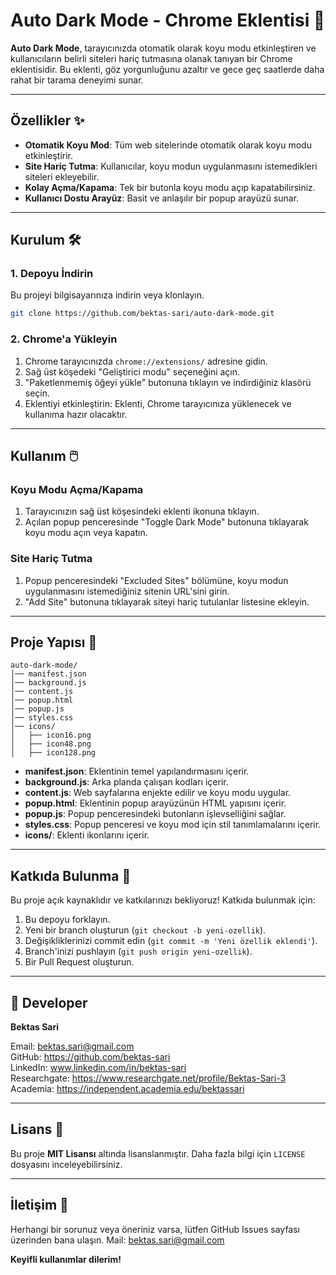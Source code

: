 # Auto Dark Mode - Chrome Eklentisi 🌙

**Auto Dark Mode**, tarayıcınızda otomatik olarak koyu modu etkinleştiren ve kullanıcıların belirli siteleri hariç tutmasına olanak tanıyan bir Chrome eklentisidir. 
Bu eklenti, göz yorgunluğunu azaltır ve gece geç saatlerde daha rahat bir tarama deneyimi sunar.

---

## Özellikler ✨

- **Otomatik Koyu Mod**: Tüm web sitelerinde otomatik olarak koyu modu etkinleştirir.
- **Site Hariç Tutma**: Kullanıcılar, koyu modun uygulanmasını istemedikleri siteleri ekleyebilir.
- **Kolay Açma/Kapama**: Tek bir butonla koyu modu açıp kapatabilirsiniz.
- **Kullanıcı Dostu Arayüz**: Basit ve anlaşılır bir popup arayüzü sunar.

---

## Kurulum 🛠️

### 1. Depoyu İndirin
Bu projeyi bilgisayarınıza indirin veya klonlayın.
   ```bash
   git clone https://github.com/bektas-sari/auto-dark-mode.git
   ```

### 2. Chrome'a Yükleyin

1. Chrome tarayıcınızda `chrome://extensions/` adresine gidin.
2. Sağ üst köşedeki "Geliştirici modu" seçeneğini açın.
3. "Paketlenmemiş öğeyi yükle" butonuna tıklayın ve indirdiğiniz klasörü seçin.
4. Eklentiyi etkinleştirin: Eklenti, Chrome tarayıcınıza yüklenecek ve kullanıma hazır olacaktır.

---

## Kullanım 🖱️

### Koyu Modu Açma/Kapama

1. Tarayıcınızın sağ üst köşesindeki eklenti ikonuna tıklayın.
2. Açılan popup penceresinde "Toggle Dark Mode" butonuna tıklayarak koyu modu açın veya kapatın.

### Site Hariç Tutma

1. Popup penceresindeki "Excluded Sites" bölümüne, koyu modun uygulanmasını istemediğiniz sitenin URL'sini girin.
2. "Add Site" butonuna tıklayarak siteyi hariç tutulanlar listesine ekleyin.

---

## Proje Yapısı 📂

```
auto-dark-mode/
│── manifest.json
│── background.js
│── content.js
│── popup.html
│── popup.js
│── styles.css
│── icons/
│   ├── icon16.png
│   ├── icon48.png
│   ├── icon128.png
```

- **manifest.json**: Eklentinin temel yapılandırmasını içerir.
- **background.js**: Arka planda çalışan kodları içerir.
- **content.js**: Web sayfalarına enjekte edilir ve koyu modu uygular.
- **popup.html**: Eklentinin popup arayüzünün HTML yapısını içerir.
- **popup.js**: Popup penceresindeki butonların işlevselliğini sağlar.
- **styles.css**: Popup penceresi ve koyu mod için stil tanımlamalarını içerir.
- **icons/**: Eklenti ikonlarını içerir.

---

## Katkıda Bulunma 🤝

Bu proje açık kaynaklıdır ve katkılarınızı bekliyoruz! Katkıda bulunmak için:

1. Bu depoyu forklayın.
2. Yeni bir branch oluşturun (`git checkout -b yeni-ozellik`).
3. Değişikliklerinizi commit edin (`git commit -m 'Yeni özellik eklendi'`).
4. Branch'inizi pushlayın (`git push origin yeni-ozellik`).
5. Bir Pull Request oluşturun.

---

## 👤 Developer

**Bektas Sari**  

Email: bektas.sari@gmail.com  <br>
GitHub: https://github.com/bektas-sari <br>
LinkedIn: www.linkedin.com/in/bektas-sari <br>
Researchgate: https://www.researchgate.net/profile/Bektas-Sari-3 <br>
Academia: https://independent.academia.edu/bektassari <br>

---

## Lisans 📜

Bu proje **MIT Lisansı** altında lisanslanmıştır. Daha fazla bilgi için `LICENSE` dosyasını inceleyebilirsiniz.

---

## İletişim 📧

Herhangi bir sorunuz veya öneriniz varsa, lütfen GitHub Issues sayfası üzerinden bana ulaşın.
Mail: bektas.sari@gmail.com

**Keyifli kullanımlar dilerim!**

